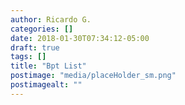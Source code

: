 ```yaml
---
author: Ricardo G.
categories: []
date: 2018-01-30T07:34:12-05:00
draft: true
tags: []
title: "Bpt List"
postimage: "media/placeHolder_sm.png"
postimagealt: ""
---
```

